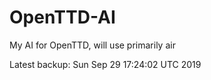 # OpenTTD-AI
My AI for OpenTTD, will use primarily air

Latest backup: Sun Sep 29 17:24:02 UTC 2019
